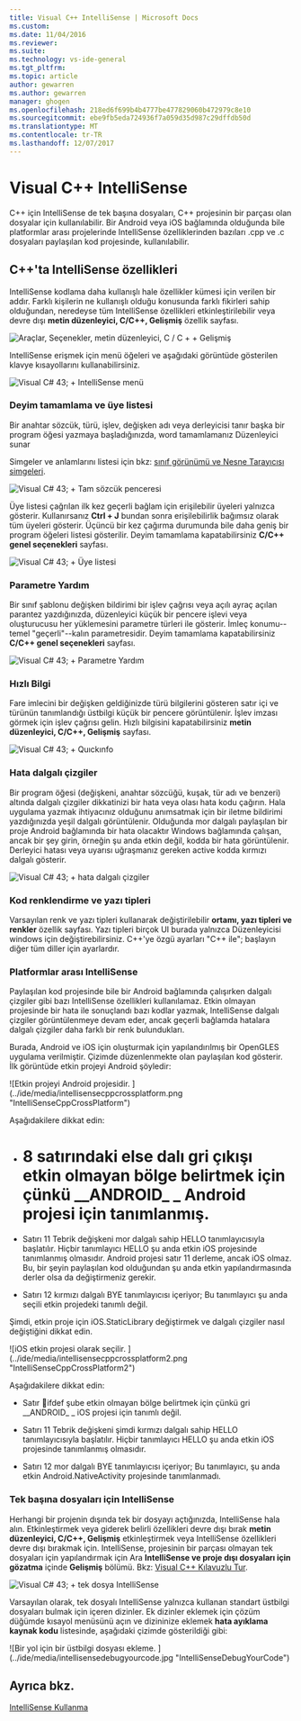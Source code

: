 ```yaml
---
title: Visual C++ IntelliSense | Microsoft Docs
ms.custom: 
ms.date: 11/04/2016
ms.reviewer: 
ms.suite: 
ms.technology: vs-ide-general
ms.tgt_pltfrm: 
ms.topic: article
author: gewarren
ms.author: gewarren
manager: ghogen
ms.openlocfilehash: 218ed6f699b4b4777be477829060b472979c8e10
ms.sourcegitcommit: ebe9fb5eda724936f7a059d35d987c29dffdb50d
ms.translationtype: MT
ms.contentlocale: tr-TR
ms.lasthandoff: 12/07/2017
---
```

# <a name="visual-c-intellisense"></a>Visual C++ IntelliSense

C++ için IntelliSense de tek başına dosyaları, C++ projesinin bir parçası olan dosyalar için kullanılabilir. Bir Android veya iOS bağlamında olduğunda bile platformlar arası projelerinde IntelliSense özelliklerinden bazıları .cpp ve .c dosyaları paylaşılan kod projesinde, kullanılabilir.

## <a name="intellisense-features-in-c"></a>C++'ta IntelliSense özellikleri

IntelliSense kodlama daha kullanışlı hale özellikler kümesi için verilen bir addır. Farklı kişilerin ne kullanışlı olduğu konusunda farklı fikirleri sahip olduğundan, neredeyse tüm IntelliSense özellikleri etkinleştirilebilir veya devre dışı **metin düzenleyici, C/C++, Gelişmiş** özellik sayfası.

![Araçlar, Seçenekler, metin düzenleyici, C &#47; C &#43; &#43; Gelişmiş](../ide/media/sintellisensecpptoolsoptions.PNG "sIntelliSenseCppToolsOptions")

IntelliSense erişmek için menü öğeleri ve aşağıdaki görüntüde gösterilen klavye kısayollarını kullanabilirsiniz.

![Visual C# 43; &#43; IntelliSense menü](../ide/media/vs2015_cpp_intellisense_menu.png "vs2015_cpp_intellisense_menu")

### <a name="statement-completion-and-member-list"></a>Deyim tamamlama ve üye listesi

Bir anahtar sözcük, türü, işlev, değişken adı veya derleyicisi tanır başka bir program öğesi yazmaya başladığınızda, word tamamlamanız Düzenleyici sunar

Simgeler ve anlamlarını listesi için bkz: [sınıf görünümü ve Nesne Tarayıcısı simgeleri](../ide/class-view-and-object-browser-icons.md).

![Visual C# 43; &#43; Tam sözcük penceresi](../ide/media/vs2015_cpp_complete_word.png "vs2015_cpp_complete_word")

Üye listesi çağrılan ilk kez geçerli bağlam için erişilebilir üyeleri yalnızca gösterir. Kullanırsanız **Ctrl + J** bundan sonra erişilebilirlik bağımsız olarak tüm üyeleri gösterir. Üçüncü bir kez çağırma durumunda bile daha geniş bir program öğeleri listesi gösterilir. Deyim tamamlama kapatabilirsiniz **C/C++ genel seçenekleri** sayfası.

![Visual C# 43; &#43; Üye listesi](../ide/media/vs2015_cpp_list_members.png "vs2015_cpp_list_members")

### <a name="parameter-help"></a>Parametre Yardım

Bir sınıf şablonu değişken bildirimi bir işlev çağrısı veya açılı ayraç açılan parantez yazdığınızda, düzenleyici küçük bir pencere işlevi veya oluşturucusu her yüklemesini parametre türleri ile gösterir. İmleç konumu--temel "geçerli"--kalın parametresidir. Deyim tamamlama kapatabilirsiniz **C/C++ genel seçenekleri** sayfası.

![Visual C# 43; &#43; Parametre Yardım](../ide/media/vs_2015_cpp_param_help.png "vs_2015_cpp_param_help")

### <a name="quick-info"></a>Hızlı Bilgi

Fare imlecini bir değişken geldiğinizde türü bilgilerini gösteren satır içi ve türünün tanımlandığı üstbilgi küçük bir pencere görüntülenir. İşlev imzası görmek için işlev çağrısı gelin. Hızlı bilgisini kapatabilirsiniz **metin düzenleyici, C/C++, Gelişmiş** sayfası.

![Visual C# 43; &#43; Quıckınfo](../ide/media/vs2015_cpp_quickinfo.png "vs2015_cpp_quickInfo")

### <a name="error-squiggles"></a>Hata dalgalı çizgiler

Bir program öğesi (değişkeni, anahtar sözcüğü, kuşak, tür adı ve benzeri) altında dalgalı çizgiler dikkatinizi bir hata veya olası hata kodu çağırın. Hala uygulama yazmak ihtiyacınız olduğunu anımsatmak için bir iletme bildirimi yazdığınızda yeşil dalgalı görüntülenir. Olduğunda mor dalgalı paylaşılan bir proje Android bağlamında bir hata olacaktır Windows bağlamında çalışan, ancak bir şey girin, örneğin şu anda etkin değil, kodda bir hata görüntülenir. Derleyici hatası veya uyarısı uğraşmanız gereken active kodda kırmızı dalgalı gösterir.

![Visual C# 43; &#43; hata dalgalı çizgiler](../ide/media/vs2015_cpp_error_quiggles.png "vs2015_cpp_error_quiggles")

### <a name="code-colorization-and-fonts"></a>Kod renklendirme ve yazı tipleri

Varsayılan renk ve yazı tipleri kullanarak değiştirilebilir **ortamı, yazı tipleri ve renkler** özellik sayfası. Yazı tipleri birçok UI burada yalnızca Düzenleyicisi windows için değiştirebilirsiniz. C++'ye özgü ayarları "C++ ile"; başlayın diğer tüm diller için ayarlardır.

### <a name="cross-platform-intellisense"></a>Platformlar arası IntelliSense

Paylaşılan kod projesinde bile bir Android bağlamında çalışırken dalgalı çizgiler gibi bazı IntelliSense özellikleri kullanılamaz. Etkin olmayan projesinde bir hata ile sonuçlandı bazı kodlar yazmak, IntelliSense dalgalı çizgiler görüntülenmeye devam eder, ancak geçerli bağlamda hatalara dalgalı çizgiler daha farklı bir renk bulundukları.

Burada, Android ve iOS için oluşturmak için yapılandırılmış bir OpenGLES uygulama verilmiştir. Çizimde düzenlenmekte olan paylaşılan kod gösterir. İlk görüntüde etkin projeyi Android şöyledir:

![Etkin projeyi Android projesidir. ] (../ide/media/intellisensecppcrossplatform.png "IntelliSenseCppCrossPlatform")

Aşağıdakilere dikkat edin:

- # 8 satırındaki else dalı gri çıkışı etkin olmayan bölge belirtmek için çünkü __ANDROID\_ \_ Android projesi için tanımlanmış.

- Satırı 11 Tebrik değişkeni mor dalgalı sahip HELLO tanımlayıcısıyla başlatılır. Hiçbir tanımlayıcı HELLO şu anda etkin iOS projesinde tanımlanmış olmasıdır. Android projesi satır 11 derleme, ancak iOS olmaz. Bu, bir şeyin paylaşılan kod olduğundan şu anda etkin yapılandırmasında derler olsa da değiştirmeniz gerekir.

- Satırı 12 kırmızı dalgalı BYE tanımlayıcısı içeriyor; Bu tanımlayıcı şu anda seçili etkin projedeki tanımlı değil.

Şimdi, etkin proje için iOS.StaticLibrary değiştirmek ve dalgalı çizgiler nasıl değiştiğini dikkat edin.

![iOS etkin projesi olarak seçilir. ] (../ide/media/intellisensecppcrossplatform2.png "IntelliSenseCppCrossPlatform2")

Aşağıdakilere dikkat edin:

- Satır &#6;ifdef şube etkin olmayan bölge belirtmek için çünkü gri __ANDROID\_ \_ iOS projesi için tanımlı değil.

- Satırı 11 Tebrik değişkeni şimdi kırmızı dalgalı sahip HELLO tanımlayıcısıyla başlatılır. Hiçbir tanımlayıcı HELLO şu anda etkin iOS projesinde tanımlanmış olmasıdır.

- Satırı 12 mor dalgalı BYE tanımlayıcısı içeriyor; Bu tanımlayıcı, şu anda etkin Android.NativeActivity projesinde tanımlanmadı.

### <a name="intellisense-for-stand-alone-files"></a>Tek başına dosyaları için IntelliSense

Herhangi bir projenin dışında tek bir dosyayı açtığınızda, IntelliSense hala alın. Etkinleştirmek veya giderek belirli özellikleri devre dışı bırak **metin düzenleyici, C/C++, Gelişmiş** etkinleştirmek veya IntelliSense özellikleri devre dışı bırakmak için. IntelliSense, projesinin bir parçası olmayan tek dosyaları için yapılandırmak için Ara **IntelliSense ve proje dışı dosyaları için gözatma** içinde **Gelişmiş** bölümü. Bkz: [Visual C++ Kılavuzlu Tur](http://msdn.microsoft.com/en-us/499cb66f-7df1-45d6-8b6b-33d94fd1f17c).

![Visual C# 43; &#43; tek dosya IntelliSense](../ide/media/vs2015_cpp_single_file_intellisense.png "vs2015_cpp_single_file_intellisense")

Varsayılan olarak, tek dosyalı IntelliSense yalnızca kullanan standart üstbilgi dosyaları bulmak için içeren dizinler. Ek dizinler eklemek için çözüm düğümde kısayol menüsünü açın ve dizininize eklemek **hata ayıklama kaynak kodu** listesinde, aşağıdaki çizimde gösterildiği gibi:

![Bir yol için bir üstbilgi dosyası ekleme. ] (../ide/media/intellisensedebugyourcode.jpg "IntelliSenseDebugYourCode")

## <a name="see-also"></a>Ayrıca bkz.

[IntelliSense Kullanma](../ide/using-intellisense.md)
